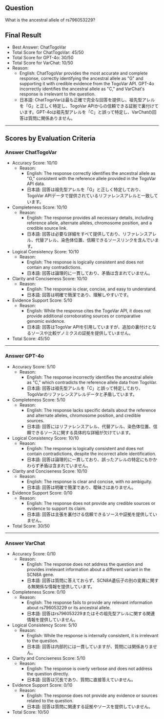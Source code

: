 ## Question

What is the ancestral allele of rs796053229?

## Final Result

- Best Answer: ChatTogoVar
- Total Score for ChatTogoVar: 45/50
- Total Score for GPT-4o: 30/50
- Total Score for VarChat: 10/50
- Reason:
  - English: ChatTogoVar provides the most accurate and complete response, correctly identifying the ancestral allele as "G" and supporting it with credible evidence from the TogoVar API. GPT-4o incorrectly identifies the ancestral allele as "C," and VarChat's response is irrelevant to the question.
  - 日本語: ChatTogoVarは最も正確で完全な回答を提供し、祖先型アレルを「G」と正しく特定し、TogoVar APIからの信頼できる証拠で裏付けています。GPT-4oは祖先型アレルを「C」と誤って特定し、VarChatの回答は質問に関係ありません。

---

## Scores by Evaluation Criteria

### Answer ChatTogoVar
- Accuracy Score: 10/10
  - Reason: 
    - English: The response correctly identifies the ancestral allele as "G," consistent with the reference allele provided in the TogoVar API data.
    - 日本語: 回答は祖先型アレルを「G」と正しく特定しており、TogoVar APIデータで提供されているリファレンスアレルと一致しています。
- Completeness Score: 10/10
  - Reason: 
    - English: The response provides all necessary details, including reference allele, alternate alleles, chromosome position, and a credible source link.
    - 日本語: 回答は必要な詳細をすべて提供しており、リファレンスアレル、代替アレル、染色体位置、信頼できるソースリンクを含んでいます。
- Logical Consistency Score: 10/10
  - Reason: 
    - English: The response is logically consistent and does not contain any contradictions.
    - 日本語: 回答は論理的に一貫しており、矛盾は含まれていません。
- Clarity and Conciseness Score: 10/10
  - Reason: 
    - English: The response is clear, concise, and easy to understand.
    - 日本語: 回答は明確で簡潔であり、理解しやすいです。
- Evidence Support Score: 5/10
  - Reason: 
    - English: While the response cites the TogoVar API, it does not provide additional corroborating sources or comparative genomic evidence.
    - 日本語: 回答はTogoVar APIを引用していますが、追加の裏付けとなるソースや比較ゲノミクスの証拠を提供していません。
- Total Score: 45/50

---

### Answer GPT-4o
- Accuracy Score: 5/10
  - Reason: 
    - English: The response incorrectly identifies the ancestral allele as "C," which contradicts the reference allele data from TogoVar.
    - 日本語: 回答は祖先型アレルを「C」と誤って特定しており、TogoVarのリファレンスアレルデータと矛盾しています。
- Completeness Score: 5/10
  - Reason: 
    - English: The response lacks specific details about the reference and alternate alleles, chromosome position, and credible sources.
    - 日本語: 回答にはリファレンスアレル、代替アレル、染色体位置、信頼できるソースに関する具体的な詳細が欠けています。
- Logical Consistency Score: 10/10
  - Reason: 
    - English: The response is logically consistent and does not contain contradictions, despite the incorrect allele identification.
    - 日本語: 回答は論理的に一貫しており、誤ったアレルの特定にもかかわらず矛盾は含まれていません。
- Clarity and Conciseness Score: 10/10
  - Reason: 
    - English: The response is clear and concise, with no ambiguity.
    - 日本語: 回答は明確で簡潔であり、曖昧さはありません。
- Evidence Support Score: 0/10
  - Reason: 
    - English: The response does not provide any credible sources or evidence to support its claim.
    - 日本語: 回答は主張を裏付ける信頼できるソースや証拠を提供していません。
- Total Score: 30/50

---

### Answer VarChat
- Accuracy Score: 0/10
  - Reason: 
    - English: The response does not address the question and provides irrelevant information about a different variant in the SCN8A gene.
    - 日本語: 回答は質問に答えておらず、SCN8A遺伝子の別の変異に関する無関係な情報を提供しています。
- Completeness Score: 0/10
  - Reason: 
    - English: The response fails to provide any relevant information about rs796053229 or its ancestral allele.
    - 日本語: 回答はrs796053229またはその祖先型アレルに関する関連情報を提供していません。
- Logical Consistency Score: 5/10
  - Reason: 
    - English: While the response is internally consistent, it is irrelevant to the question.
    - 日本語: 回答は内部的には一貫していますが、質問には関係ありません。
- Clarity and Conciseness Score: 5/10
  - Reason: 
    - English: The response is overly verbose and does not address the question directly.
    - 日本語: 回答は冗長であり、質問に直接答えていません。
- Evidence Support Score: 0/10
  - Reason: 
    - English: The response does not provide any evidence or sources related to the question.
    - 日本語: 回答は質問に関連する証拠やソースを提供していません。
- Total Score: 10/50